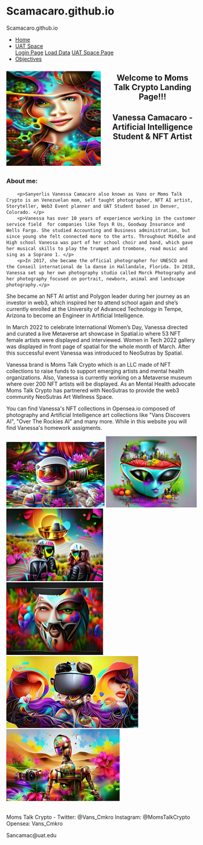 # Scamacaro.github.io
Scamacaro.github.io
<!DOCTYPE html>
<!--This is a webpage made to fulfil assignment for CS102, Web Presence
Sanyerlis Camacaro     sancamac@uat.edu-->
<html>
    <head>
        <title>Scamacaro Landing Page</title>
        <meta charset="UTF-8">
        <link rel="stylesheet" href="navbar.css">
        <link rel="stylesheet" href="styling.css">
    </head>
    <body>
        <ul>
            <li><a href="index.html">Home</a></li>
            <li class="dropdown">
                <a href="" class="dropbtn">UAT Space</a>
                <!--dropdown button includes login, load data and UAT Space Program page-->
                <div class="dropdown-content">
                    <a href="login.html">Login Page</a>
                    <a href="Load Data.html">Load Data</a>
                    <a href="UAT Space Program.html">UAT Space Page</a>
                </div>
            </li>
            <!--links objective page-->
            <li><a href="objectives.html">Objectives</a></li>
        </ul>
        <!--inserts logo image on landing page-->
        <img src="MomsTalkCrypto.jpg" alt="MomsTalkCrypto Logo" width="250" height="250" style="float:left;margin-top:10px;margin-right:20px">
        <!--page welcome title-->
        <h2 style="text-align:center">Welcome to Moms Talk Crypto Landing Page!!! </h2>
        <!-- Name and title -->
        <center><h2><p>Vanessa Camacaro - Artificial Intelligence Student & NFT Artist </p></h2></center>
        <br><br><br>
        <!--bio-->
        <h3>About me:</h3>
    
        <p>Sanyerlis Vanessa Camacaro also known as Vans or Moms Talk Crypto is an Venezuelan mom, self taught photographer, NFT AI artist, Storyteller, Web3 Event planner and UAT Student based in Denver, Colorado. </p>
        <p>Vanessa has over 10 years of experience working in the customer service field  for companies like Toys R Us, Goodway Insurance and Wells Fargo. She studied Accounting and Business administration, but since young she felt connected more to the arts. Throughout Middle and High school Vanessa was part of her school choir and band, which gave her musical skills to play the trumpet and trombone, read music and sing as a Soprano 1. </p>
        <p>In 2017, she became the official photographer for UNESCO and the Conseil international de la danse in Hallandale, Florida. In 2018, Vanessa set up her own photography studio called Morck Photography and her photography focused on portrait, newborn, animal and landscape photography.</p>
<p>She became an NFT AI artist and Polygon leader during her journey as an investor in web3, which inspired her to attend school again and she’s currently enrolled at the University of Advanced Technology in Tempe, Arizona to become an Engineer in Artificial Intelligence.  </p>
        <p>In March 2022 to celebrate International Women’s Day, Vanessa directed and curated a live Metaverse art showcase in Spatial.io where 53 NFT female artists were displayed and interviewed. Women in Tech 2022 gallery was displayed in front page of spatial for the whole month of March. After this successful event Vanessa was introduced to NeoSutras by Spatial. </p>
<p>Vanessa brand is Moms Talk Crypto which is an LLC made of NFT collections to raise funds to support emerging artists and mental health organizations. Also, Vanessa is currently working on a Metaverse museum where over 200 NFT artists will be displayed. As an Mental Health advocate Moms Talk Crypto has partnered with NeoSutras to provide the web3 community NeoSutras Art Wellness Space. </p>
<p>You can find Vanessa's NFT collections in Opensea.io composed of photography and Artificial Intelligence art collections like "Vans Discovers AI", "Over The Rockies AI" and many more. While in this website you will find Vanessa's homework assigments.</p>
<!--Photos from my collection called Vans Discovers AI-->
<img src="AILanding.jpg" width="260" >
        <img src="Not from this Verse.jpg"  width="240">
        <img src="Get Lucky.jpg"  width="256">
        <img src="V !.jpg" width="256">
        <img src="The Oculus Guru.jpg"  height="190">
        <img src="Love for Cybernetics.jpg" width="300" height="190"
        <br><br><br>
        <!--footer with contact information-->
        <footer>
            <p>Moms Talk Crypto - Twitter: @Vans_Cmkro Instagram: @MomsTalkCrypto Opensea: Vans_Cmkro</p>
            <p>Sancamac@uat.edu</p>
        </footer>
    </body>

</html>

